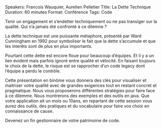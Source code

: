 Speakers: Francois Wauquier, Aurelien Pelletier
Title: La Dette Technique
Duration: 60 minutes
Format: Conférence
Tags: Code

Tenir un engagement et s’endetter techniquement ou ne pas transiger sur la qualité. Qui n’a jamais été confronté à ce dilemne ?

La dette technique est une puissante métaphore, présenté par Ward Cunningham en 1992 pour symboliser le fait que la dette s’accumule et que les interêts sont de plus en plus importants.

Pourtant cette dette est encore floue pour beaucoup d’équipes.
Et il y a un lien évident mais parfois ignoré entre qualité et vélocité.
En faisant toujours le choix de la dette, le risque est se rapprocher d’un code legacy dont l’équipe a perdu le contrôle.

Cette présentation en binôme vous donnera des clés pour visualiser et maitriser votre qualité avec de grandes exigences tout en restant concret et pragmatique.
Nous vous proposerons différentes stratégies pour faire face à ce dilemme.
Nous montrerons des exemples et des outils en java.
Que votre application ait un mois ou 10ans, en repartant de cette session vous aurez des outils, des pratiques et du vocabulaire pour faire vos choix en connaissance de cause.

Devenez un fin gestionnaire de votre patrimoine de code.
